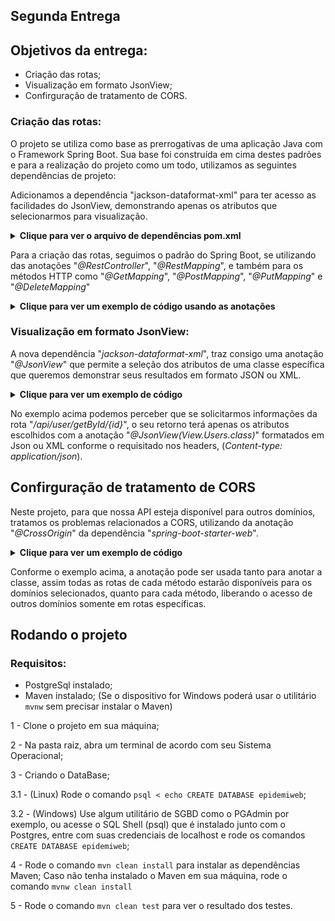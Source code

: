 ## Segunda Entrega

## Objetivos da entrega:

- Criação das rotas;
- Visualização em formato JsonView;
- Confirguração de tratamento de CORS.


### Criação das rotas:

O projeto se utiliza como base as prerrogativas de uma aplicação Java com o Framework Spring Boot. Sua base foi construída em cima destes padrões e para a realização do projeto como um todo, utilizamos as seguintes dependências de projeto:

Adicionamos a dependência "jackson-dataformat-xml" para ter acesso as facilidades do JsonView, demonstrando apenas os atributos que selecionarmos para visualização.


<details>
  <summary><strong>Clique para ver o arquivo de dependências pom.xml</strong></summary>
  
  [../pom.xml](https://github.com/arthurbarbero/EpidemiWEB/blob/main/pom.xml)
  
  ```xml
      <dependencies>
      <dependency>
        <groupId>org.postgresql</groupId>
        <artifactId>postgresql</artifactId>
      </dependency>
      <dependency>
        <groupId>io.jsonwebtoken</groupId>
        <artifactId>jjwt</artifactId>
        <version>0.9.1</version>
      </dependency>
      <dependency>
        <groupId>org.springframework.boot</groupId>
        <artifactId>spring-boot-starter-data-jpa</artifactId>
      </dependency>
      <dependency>
        <groupId>org.springframework.boot</groupId>
        <artifactId>spring-boot-starter-security</artifactId>
      </dependency>
      <dependency>
        <groupId>org.springframework.boot</groupId>
        <artifactId>spring-boot-starter-web</artifactId>
      </dependency>
      <dependency>
        <groupId>org.springframework.boot</groupId>
        <artifactId>spring-boot-devtools</artifactId>
        <scope>runtime</scope>
        <optional>true</optional>
      </dependency>
      <dependency>
        <groupId>org.springframework.boot</groupId>
        <artifactId>spring-boot-starter-test</artifactId>
        <scope>test</scope>
      </dependency>
      <dependency>
        <groupId>org.springframework.security</groupId>
        <artifactId>spring-security-test</artifactId>
        <scope>test</scope>
      </dependency>
      <dependency>
        <groupId>com.fasterxml.jackson.dataformat</groupId>
        <artifactId>jackson-dataformat-xml</artifactId>
		  </dependency>
    </dependencies>
  ```
</details>

Para a criação das rotas, seguimos o padrão do Spring Boot, se utilizando das anotações "*@RestController*", "*@RestMapping*", e também para os métodos HTTP como "*@GetMapping*", "*@PostMapping*", "*@PutMapping*" e "*@DeleteMapping*"

<details>
  <summary><strong>Clique para ver um exemplo de código usando as anotações</strong></summary>
  
  [../src/main/java/br/gov/sp/fatec/epidemiweb/Controller/UserController.java](https://github.com/arthurbarbero/EpidemiWEB/blob/main/src/main/java/br/gov/sp/fatec/epidemiweb/Controller/UserController.java)
  
  ```java
    @RestController
    @RequestMapping(value = "/user")
    public class UserController {
      
      @GetMapping(value = "/getById/{id}")
      public Users GetUserById(@PathVariable(value = "id") int id) {...}

      @PostMapping(value = "/login")
      public Users GetUserByEmailAndPassword(@RequestBody Users user) {...}

      @PutMapping(value = "/update")
      public ResponseEntity<Users> UpdateDisease(@RequestBody Users user) {...}

      @DeleteMapping(value = "/deleteById/{userId}")
      public ResponseEntity<String> DeleteSymptomById(@PathVariable(value = "userId") Users user) { ...}

      ...
    }
  ```
</details>



### Visualização em formato JsonView:

A nova dependência "*jackson-dataformat-xml*", traz consigo uma anotação "*@JsonView*" que permite a seleção dos atributos de uma classe específica que queremos demonstrar seus resultados em formato JSON ou XML.

<details>
  <summary><strong>Clique para ver um exemplo de código</strong></summary>
  
  [../src/main/java/br/gov/sp/fatec/epidemiweb/Controller/UserController.java](https://github.com/arthurbarbero/EpidemiWEB/blob/main/src/main/java/br/gov/sp/fatec/epidemiweb/Controller/UserController.java)
  
  ```java
    @JsonView(View.Users.class)
    @GetMapping(value = "/getById/{id}")
    public Users GetUserById(@PathVariable(value = "id") int id) { ... }
  ```

  [../src/main/java/br/gov/sp/fatec/epidemiweb/Controller/View.java](https://github.com/arthurbarbero/EpidemiWEB/blob/main/src/main/java/br/gov/sp/fatec/epidemiweb/Controller/View.java)

  ```java
  public class View {
    
    public static class Users {}

    ...
  }
  ```

  [../src/main/java/br/gov/sp/fatec/epidemiweb/Controller/View.java](https://github.com/arthurbarbero/EpidemiWEB/blob/main/src/main/java/br/gov/sp/fatec/epidemiweb/Entity/Users.java)

  ```java
  @Entity
  @Table(name = "usr_users", schema = "users")
  public class Users {
    @Id
    @GeneratedValue(strategy = GenerationType.IDENTITY)
    @Column(name = "id_user", columnDefinition = "Serial")
    private Integer id;

    @JsonView({View.Users.class, View.DiseaseIncidences.class, View.IncidenceComplete.class})
    @Column(name="st_name", nullable=false)
    private String name;

    @JsonView(View.Users.class)
    @Column(name="st_email", nullable=false, unique=true)
    private String email;

    ...
  }
  ```
</details>

No exemplo acima podemos perceber que se solicitarmos informações da rota "*/api/user/getById/{id}*", o seu retorno terá apenas os atributos escolhidos com a anotação "*@JsonView(View.Users.class)*" formatados em Json ou XML conforme o requisitado nos headers, (*Content-type: application/json*).

 ## Confirguração de tratamento de CORS

 Neste projeto, para que nossa API esteja disponível para outros domínios, tratamos os problemas relacionados a CORS, utilizando da anotação "*@CrossOrigin*" da dependência "*spring-boot-starter-web*".

<details>
  <summary><strong>Clique para ver um exemplo de código</strong></summary>
  
  [../src/main/java/br/gov/sp/fatec/epidemiweb/Controller/UserController.java](https://github.com/arthurbarbero/EpidemiWEB/blob/main/src/main/java/br/gov/sp/fatec/epidemiweb/Controller/UserController.java)

  ```java
  @RestController
  @RequestMapping(value = "/user")
  @CrossOrigin
  public class UserController {
    
    @JsonView(View.Users.class)
    @GetMapping(value = "/getById/{id}")
    public Users GetUserById(@PathVariable(value = "id") int id) {
      return userService.getUserById(id);
    }

    ...
  }

  ```
</details>

Conforme o exemplo acima, a anotação pode ser usada tanto para anotar a classe, assim todas as rotas de cada método estarão disponíveis para os domínios selecionados, quanto para cada método, liberando o acesso de outros domínios somente em rotas específicas.


 ## Rodando o projeto
 
 ### Requisitos:
 
 - PostgreSql instalado;
 - Maven instalado; (Se o dispositivo for Windows poderá usar o utilitário `mvnw` sem precisar instalar o Maven)
 
 1 - Clone o projeto em sua máquina;
 
 2 - Na pasta raiz, abra um terminal de acordo com seu Sistema Operacional;
 
 3 - Criando o DataBase;
 
   3.1 - (Linux) Rode o comando `psql < echo CREATE DATABASE epidemiweb`;
    
   3.2 - (Windows) Use algum utilitário de SGBD como o PGAdmin por exemplo, ou acesse o SQL Shell (psql) que é instalado junto com o Postgres, entre com suas credenciais de localhost e rode os comandos `CREATE DATABASE epidemiweb`;
    
 4 - Rode o comando `mvn clean install` para instalar as dependências Maven; Caso não tenha instalado o Maven em sua máquina, rode o comando `mvnw clean install`
 
 5 - Rode o comando `mvn clean test` para ver o resultado dos testes.
